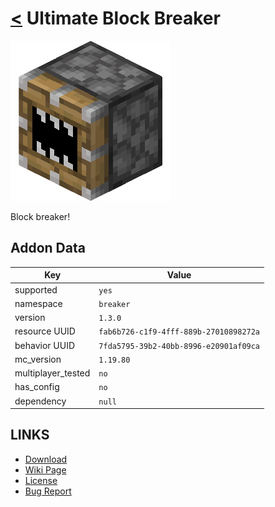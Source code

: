 # [<](../README.md) Ultimate Block Breaker

![alt](pack_icon.png)

Block breaker!

## Addon Data

| Key                | Value    |
|--------------------|----------|
| supported          | `yes` |
| namespace          | `breaker` |
| version            | `1.3.0 ` |
| resource UUID            | `fab6b726-c1f9-4fff-889b-27010898272a` |
| behavior UUID            | `7fda5795-39b2-40bb-8996-e20901af09ca` |
| mc_version         | `1.19.80` |
| multiplayer_tested | `no`     |
| has_config         | `no`     |
| dependency         | `null`   |

## LINKS
- [Download](https://mcpedl.com/ultimate-block-breaker-addon/)
- [Wiki Page](https://github.com/legopitstop/addons/wiki/Ultimate_Block_Breaker)
- [License](https://license.lpsmods.dev)
- [Bug Report](https://github.com/legopitstop/addons/issues)
